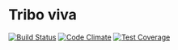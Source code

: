 # Tribo viva

[![Build Status](https://travis-ci.org/codelandev/tribo-viva.svg?branch=master)](https://travis-ci.org/codelandev/tribo-viva)
[![Code Climate](https://codeclimate.com/github/codelandev/tribo-viva/badges/gpa.svg)](https://codeclimate.com/github/codelandev/tribo-viva)
[![Test Coverage](https://codeclimate.com/github/codelandev/tribo-viva/badges/coverage.svg)](https://codeclimate.com/github/codelandev/tribo-viva/coverage)
